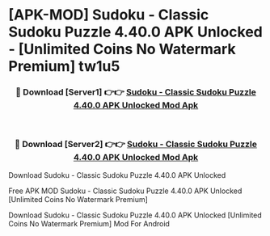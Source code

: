 # [APK-MOD] Sudoku - Classic Sudoku Puzzle 4.40.0 APK Unlocked - [Unlimited Coins No Watermark Premium] tw1u5



<div align="center">
<h3>🔴 Download [Server1] 👉👉 <a href="https://momento.my/?title=Sudoku_-_Classic_Sudoku_Puzzle_4.40.0_APK_Unlocked">Sudoku - Classic Sudoku Puzzle 4.40.0 APK Unlocked Mod Apk</a></h3><br>

<h3>🔴 Download [Server2] 👉👉 <a href="https://momento.my/?title=Sudoku_-_Classic_Sudoku_Puzzle_4.40.0_APK_Unlocked">Sudoku - Classic Sudoku Puzzle 4.40.0 APK Unlocked Mod Apk</a></h3>
</div>



Download Sudoku - Classic Sudoku Puzzle 4.40.0 APK Unlocked 

Free APK MOD Sudoku - Classic Sudoku Puzzle 4.40.0 APK Unlocked [Unlimited Coins No Watermark Premium]

Download Sudoku - Classic Sudoku Puzzle 4.40.0 APK Unlocked [Unlimited Coins No Watermark Premium] Mod For Android
